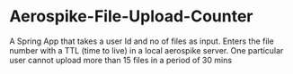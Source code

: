 # Aerospike-File-Upload-Counter

A Spring App  that takes a user Id and no of files as input.
Enters the file number with a TTL (time to live) in a local aerospike server.
One particular user cannot upload more than 15 files in a period of 30 mins
